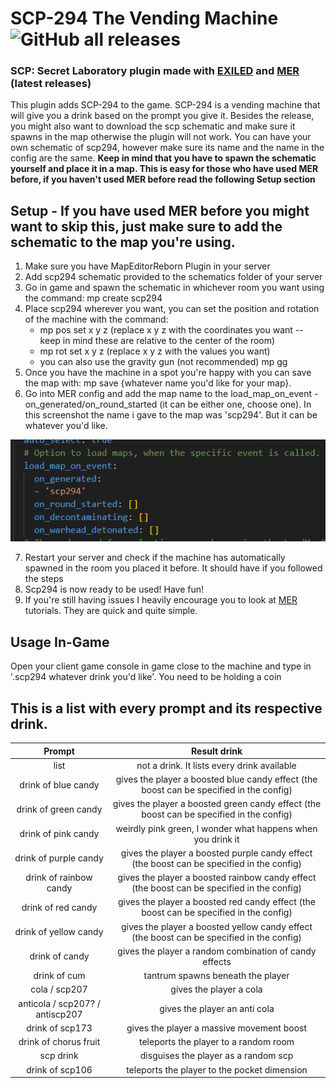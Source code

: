 # SCP-294 The Vending Machine ![GitHub all releases](https://img.shields.io/github/downloads/batatas-fritas/scp-294/total)
### SCP: Secret Laboratory plugin made with [EXILED](https://github.com/Exiled-Team/EXILED) and [MER](https://github.com/Michal78900/MapEditorReborn) (latest releases)
This plugin adds SCP-294 to the game. SCP-294 is a vending machine that will give you a drink based on the prompt you give it.
Besides the release, you might also want to download the scp schematic and make sure it spawns in the map otherwise the plugin will not work.
You can have your own schematic of scp294, however make sure its name and the name in the config are the same.
**Keep in mind that you have to spawn the schematic yourself and place it in a map. This is easy for those who have used MER before, if you haven't used MER before read the following Setup section**
## Setup - If you have used MER before you might want to skip this, just make sure to add the schematic to the map you're using.
1. Make sure you have MapEditorReborn Plugin in your server
2. Add scp294 schematic provided to the schematics folder of your server
3. Go in game and spawn the schematic in whichever room you want using the command: mp create scp294
4. Place scp294 wherever you want, you can set the position and rotation of the machine with the command:
    - mp pos set x y z (replace x  y z with the coordinates you want -- keep in mind these are relative to the center of the room)
    - mp rot set x y z (replace x y z with the values you want)
    - you can also use the gravity gun (not recommended) mp gg
5. Once you have the machine in a spot you're happy with you can save the map with: mp save {whatever name you'd like for your map}.
6. Go into MER config and add the map name to the load_map_on_event - on_generated/on_round_started (it can be either one, choose one).
In this screenshot the name i gave to the map was 'scp294'. But it can be whatever you'd like.

![alt text](https://github.com/batatas-fritas/scp-294/blob/main/scp-294/Assets/MERconfig_example.png)

7. Restart your server and check if the machine has automatically spawned in the room you placed it before. It should have if you followed the steps
8. Scp294 is now ready to be used! Have fun!
9. If you're still having issues I heavily encourage you to look at [MER](https://github.com/Michal78900/MapEditorReborn) tutorials. They are quick and quite simple.
## Usage In-Game
Open your client game console in game close to the machine and type in '.scp294 whatever drink you'd like'. You need to be holding a coin
## This is a list with every prompt and its respective drink.
| Prompt   |  Result drink  |
| :------: | :------------: |
| list | not a drink. It lists every drink available |
| drink of blue candy | gives the player a boosted blue candy effect (the boost can be specified in the config) |
| drink of green candy | gives the player a boosted green candy effect (the boost can be specified in the config) | 
| drink of pink candy | weirdly pink green, I wonder what happens when you drink it |
| drink of purple candy | gives the player a boosted purple candy effect (the boost can be specified in the config) |
| drink of rainbow candy | gives the player a boosted rainbow candy effect (the boost can be specified in the config) |
| drink of red candy | gives the player a boosted red candy effect (the boost can be specified in the config) |
| drink of yellow candy | gives the player a boosted yellow candy effect (the boost can be specified in the config) |
| drink of candy | gives the player a random combination of candy effects |
| drink of cum | tantrum spawns beneath the player |
| cola / scp207 | gives the player a cola |
| anticola / scp207? / antiscp207 | gives the player an anti cola |
| drink of scp173 | gives the player a massive movement boost |
| drink of chorus fruit | teleports the player to a random room |
| scp drink | disguises the player as a random scp |
| drink of scp106 | teleports the player to the pocket dimension |


